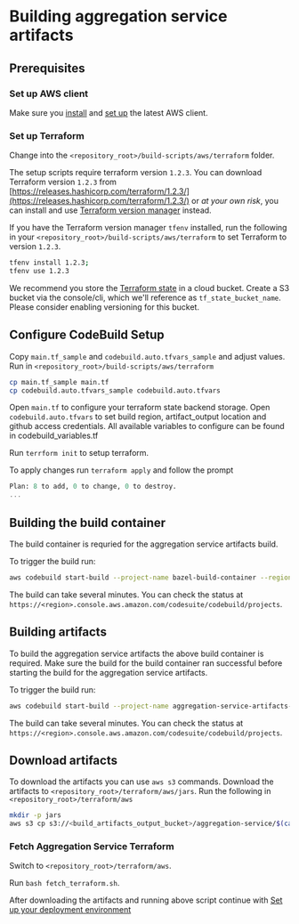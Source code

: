 # Building aggregation service artifacts

## Prerequisites

### Set up AWS client

Make sure you
[install](https://docs.aws.amazon.com/cli/latest/userguide/getting-started-install.html) and
[set up](https://docs.aws.amazon.com/cli/latest/userguide/cli-configure-quickstart.html) the latest
AWS client.

### Set up Terraform

Change into the `<repository_root>/build-scripts/aws/terraform` folder.

The setup scripts require terraform version `1.2.3`. You can download Terraform version `1.2.3` from
[https://releases.hashicorp.com/terraform/1.2.3/](https://releases.hashicorp.com/terraform/1.2.3/)
or _at your own risk_, you can install and use
[Terraform version manager](https://github.com/tfutils/tfenv) instead.

If you have the Terraform version manager `tfenv` installed, run the following in your
`<repository_root>/build-scripts/aws/terraform` to set Terraform to version `1.2.3`.

```sh
tfenv install 1.2.3;
tfenv use 1.2.3
```

We recommend you store the [Terraform state](https://www.terraform.io/language/state) in a cloud
bucket. Create a S3 bucket via the console/cli, which we'll reference as `tf_state_bucket_name`.
Please consider enabling versioning for this bucket.

## Configure CodeBuild Setup

Copy `main.tf_sample` and `codebuild.auto.tfvars_sample` and adjust values. Run in
`<repository_root>/build-scripts/aws/terraform`

```sh
cp main.tf_sample main.tf
cp codebuild.auto.tfvars_sample codebuild.auto.tfvars
```

Open `main.tf` to configure your terraform state backend storage. Open `codebuild.auto.tfvars` to
set build region, artifact_output location and github access credentials. All available variables to
configure can be found in codebuild_variables.tf

Run `terrform init` to setup terraform.

To apply changes run `terraform apply` and follow the prompt

```terraform
Plan: 8 to add, 0 to change, 0 to destroy.
...
```

## Building the build container

The build container is requried for the aggregation service artifacts build.

To trigger the build run:

```sh
aws codebuild start-build --project-name bazel-build-container --region <your_aws_region>
```

The build can take several minutes. You can check the status at
`https://<region>.console.aws.amazon.com/codesuite/codebuild/projects`.

## Building artifacts

To build the aggregation service artifacts the above build container is required. Make sure the
build for the build container ran successful before starting the build for the aggregation service
artifacts.

To trigger the build run:

```sh
aws codebuild start-build --project-name aggregation-service-artifacts-build --region <your_aws_region>
```

The build can take several minutes. You can check the status at
`https://<region>.console.aws.amazon.com/codesuite/codebuild/projects`.

## Download artifacts

To download the artifacts you can use `aws s3` commands. Download the artifacts to
`<repository_root>/terraform/aws/jars`. Run the following in `<repository_root>/terraform/aws`

```sh
mkdir -p jars
aws s3 cp s3://<build_artifacts_output_bucket>/aggregation-service/$(cat ../../VERSION)/ jars/ --recursive
```

### Fetch Aggregation Service Terraform

Switch to `<repository_root>/terraform/aws`.

Run `bash fetch_terraform.sh`.

After downloading the artifacts and running above script continue with
[Set up your deployment environment](/docs/aws-aggregation-service.md#set-up-your-deployment-environment)
